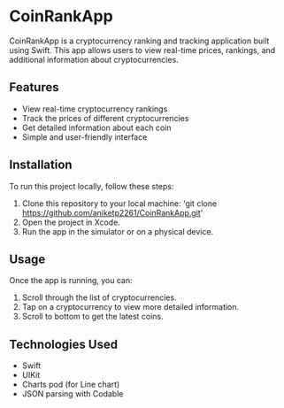 # CoinRankApp

CoinRankApp is a cryptocurrency ranking and tracking application built using Swift. This app allows users to view real-time prices, rankings, and additional information about cryptocurrencies.

## Features

- View real-time cryptocurrency rankings
- Track the prices of different cryptocurrencies
- Get detailed information about each coin
- Simple and user-friendly interface

## Installation

To run this project locally, follow these steps:

1. Clone this repository to your local machine:
   'git clone https://github.com/aniketp2261/CoinRankApp.git'
2. Open the project in Xcode.
3. Run the app in the simulator or on a physical device.

## Usage

Once the app is running, you can:

1. Scroll through the list of cryptocurrencies.
2. Tap on a cryptocurrency to view more detailed information.
3. Scroll to bottom to get the latest coins.

## Technologies Used

- Swift
- UIKit
- Charts pod (for Line chart)
- JSON parsing with Codable
